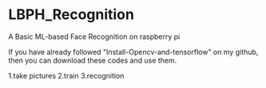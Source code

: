 # LBPH_Recognition
A Basic ML-based Face Recognition on raspberry pi

If you have already followed "Install-Opencv-and-tensorflow" on my github, then you can download these codes and use them.

1.take pictures
2.train
3.recognition


